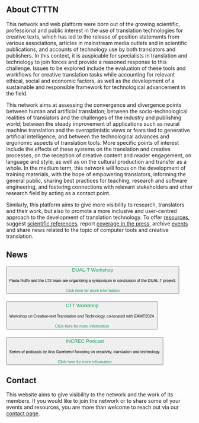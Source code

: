 ## About CTTTN

This network and web platform were born out of the growing scientific, professional and public interest in the use of translation technologies for creative texts, which has led to the release of position statements from various associations, articles in mainstream media outlets and in scientific publications, and accounts of technology use by both translators and publishers. In this context, it is auspicable for specialists in translation and technology to join forces and provide a reasoned response to this challenge. Issues to be explored include the evaluation of these tools and workflows for creative translation tasks while accounting for relevant ethical, social and economic factors, as well as the development of a sustainable and responsible framework for technological advancement in the field.

This network aims at assessing the convergence and divergence points between human and artificial translation; between the socio-technological realities of translators and the challenges of the industry and publishing world; between the steady improvement of applications such as neural machine translation and the overoptimistic views or fears tied to generative artificial intelligence; and between the technological advances and ergonomic aspects of translation tools. More specific points of interest include the effects of these systems on the translation and creative processes, on the reception of creative content and reader engagement, on language and style, as well as on the cultural production and transfer as a whole. In the medium term, this network will focus on the development of training materials, with the hope of empowering translators, informing the general public, sharing best practices for teaching, research and software engineering, and fostering connections with relevant stakeholders and other research field by acting as a contact point.

Similarly, this platform aims to give more visibility to research, translators and their work, but also to promote a more inclusive and user-centred approach to the development of translation technology. To offer <a href="resources.html" target="_self">resources</a>, suggest <a href="publications.html" target="_self">scientific references</a>, report <a href="resources.html" target="_self">coverage in the press</a>, archive <a href="events.html" target="_self">events</a> and share news related to the topic of computer tools and creative translation.

## News

<div style="display:flex;gap:1.5em;flex-wrap:wrap;">
  <a href="https://bohtranslations.com/blog/dual-t-end-of-project-event-recap"><button class="event">
    <span style="color:#159957;">
      DUAL-T Workshop
    </span><br/>&nbsp;<br/>
    <span style="font-size:.8em;">
      Paola Ruffo and the LT3 team are organizing a symposium in conclusion of the DUAL-T project.
    </span><br/>&nbsp;<br/>
    <span style="color:#159957;font-size:.8em;">Click here for more information</span>
  </button></a>
  <a href="https://ctt2024.ccl.kuleuven.be/"><button class="event">
    <span style="color:#159957;">
      CTT Workshop
    </span><br/>&nbsp;<br/>
    <span style="font-size:.8em;">
      Workshop on Creative-text Translation and Technology, co-located with EAMT2024.
    </span><br/>&nbsp;<br/>
    <span style="color:#159957;font-size:.8em;">Click here for more information</span>
  </button></a>
  <a href="https://open.spotify.com/show/2Xk77k65qkcFhV6eI4ts8F"><button class="event">
    <span style="color:#159957;">
      INCREC Podcast
    </span><br/>&nbsp;<br/>
    <span style="font-size:.8em;">
      Series of podcasts by Ana Guerberof focusing on creativity, translation and technology.
    </span><br/>&nbsp;<br/>
    <span style="color:#159957;font-size:.8em;">Click here for more information</span>
  </button></a>
</div>

## Contact

This website aims to give visibility to the network and the work of its members. If you would like to join the network or to share some of your events and resources, you are more than welcome to reach out via our <a href="contact.html" target="_self">contact page</a>.
